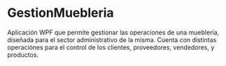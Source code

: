# GestionMuebleria
Aplicación WPF que permite gestionar las operaciones de una mueblería, diseñada para el sector administrativo de la misma.
Cuenta con distintas operaciónes para el control de los clientes, proveedores, vendedores, y productos.
